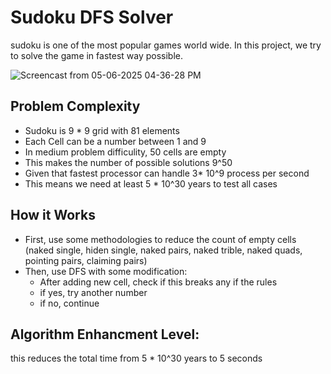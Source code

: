 # Sudoku DFS Solver
  sudoku is one of the most popular games world wide. In this project, we try to solve the game in fastest way possible.

![Screencast from 05-06-2025 04-36-28 PM](https://github.com/user-attachments/assets/68fff0e5-2f0e-4512-8b9c-5d8b3a27ebd9)


## Problem Complexity
- Sudoku is 9 * 9 grid with 81 elements
- Each Cell can be a number between 1 and 9
- In medium problem difficulity, 50 cells are empty
- This makes the number of possible solutions  9^50
- Given that fastest processor can handle 3* 10^9 process per second
- This means we need at least 5 * 10^30 years to test all cases

## How it Works
- First, use some methodologies to reduce the count of empty cells (naked single, hiden single, naked pairs, naked trible, naked quads, pointing pairs, claiming pairs)
- Then, use DFS with some modification:
  - After adding new cell, check if this breaks any if the rules
  - if yes, try another number
  - if no, continue
 
## Algorithm Enhancment Level:
this reduces the total time from 5 * 10^30 years to 5 seconds
